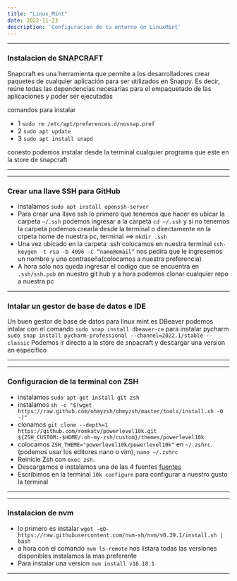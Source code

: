 ```yaml
---
title: "Linux_Mint"
date: 2022-11-23
description: 'Configuracion de tu entorno en LinuxMint'
---
```


---  

### Instalacion de SNAPCRAFT

Snapcraft es una herramienta que permite a los desarrolladores crear paquetes de cualquier aplicación para ser utilizados en Snappy. Es decir, reúne todas las dependencias necesarias para el empaquetado de las aplicaciones y poder ser ejecutadas

comandos para instalar 

- 1 `sudo rm /etc/apt/preferences.d/nosnap.pref`
- 2 `sudo apt update`
- 3 `sudo apt install snapd`

conesto podemos instalar desde la terminal cualquier programa que este en la store de snapcraft

---

---
### Crear una llave SSH para GitHub

- instalamos `sudo apt install openssh-server`
- Para crear una llave ssh lo primero que tenemos que hacer es ubicar la carpeta `~/.ssh` podemos ingresar a la carpeta `cd ~/.ssh` y si no tenemos la carpeta podemos crearla desde la terminal o directamente en la crpeta home de nuestra pc, terminal ==> `mkdir .ssh`
- Una vez ubicado en la carpeta .ssh colocamos en nuestra terminal `ssh-keygen -t rsa -b 4096 -C “name@email”` nos pedira que le ingresemos un nombre y una contraseña(colocamos a nuestra preferencia)
- A hora solo nos queda ingresar el codigo que se encuentra en `.ssh/ssh.pub` en nuestro git hub y a hora podemos clonar cualquier repo a nuestra pc 

---  

### Intalar un gestor de base de datos e IDE

Un buen gestor de base de datos para linux mint es DBeaver podemos intalar con el comando `sudo snap install dbeaver-ce`
para instalar pycharm `sudo snap install pycharm-professional --channel=2022.1/stable --classic`
Podemos ir directo a la store de snpacraft y descargar una version en especifico

---

---  

### Configuracion de la terminal con ZSH
- instalamos `sudo apt-get install git zsh`
- instalamos `sh -c "$(wget https://raw.github.com/ohmyzsh/ohmyzsh/master/tools/install.sh -O -)"`
- clonamos `git clone --depth=1 https://github.com/romkatv/powerlevel10k.git ${ZSH_CUSTOM:-$HOME/.oh-my-zsh/custom}/themes/powerlevel10k`
- colocamos `ZSH_THEME="powerlevel10k/powerlevel10k"` en `~/.zshrc`. (podemos usar los editores nano o vim), `nano ~/.zshrc`
- Reinicie Zsh con `exec zsh`.
- Descargamos e instalamos una de las 4 fuentes [fuentes](https://github.com/romkatv/powerlevel10k#meslo-nerd-font-patched-for-powerlevel10k)
- Escribimos en la terminal `10k configure` para configurar a nuestro gusto la terminal
---

---  

### Instalacion de nvm

- lo primero es instalar `wget -qO- https://raw.githubusercontent.com/nvm-sh/nvm/v0.39.1/install.sh | bash`
- a hora con el comando `nvm ls-remote` nos listara todas las versiones disponibles instalamos la mas preferente 
- Para instalar una version `nvm install v16.18.1` 


---
